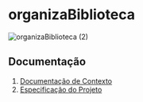# organizaBiblioteca

![organizaBiblioteca (2)](https://github.com/viniciussluiz/organizaBiblioteca/assets/103579574/3694165c-0ad8-4ed6-b3e0-83e17c422134)

## Documentação

<ol>
<li><a href="docs/01-Documentação de Contexto.md"> Documentação de Contexto</a></li>
<li><a href="docs/02-Especificação do Projeto.md"> Especificação do Projeto</a></li>
